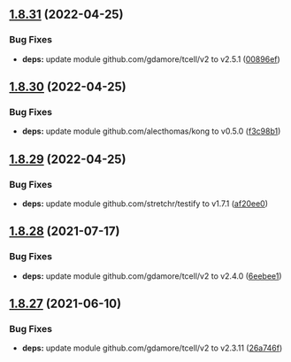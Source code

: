 ## [1.8.31](https://github.com/dds/aoc2019/compare/v1.8.30...v1.8.31) (2022-04-25)


### Bug Fixes

* **deps:** update module github.com/gdamore/tcell/v2 to v2.5.1 ([00896ef](https://github.com/dds/aoc2019/commit/00896efcbc58253762c16e9f168ace66bf9e2275))



## [1.8.30](https://github.com/dds/aoc2019/compare/v1.8.29...v1.8.30) (2022-04-25)


### Bug Fixes

* **deps:** update module github.com/alecthomas/kong to v0.5.0 ([f3c98b1](https://github.com/dds/aoc2019/commit/f3c98b108e69d43d02c241e47de2edcc593654f8))



## [1.8.29](https://github.com/dds/aoc2019/compare/v1.8.28...v1.8.29) (2022-04-25)


### Bug Fixes

* **deps:** update module github.com/stretchr/testify to v1.7.1 ([af20ee0](https://github.com/dds/aoc2019/commit/af20ee0551cd008138096629f766246592930b57))



## [1.8.28](https://github.com/dds/aoc2019/compare/v1.8.27...v1.8.28) (2021-07-17)


### Bug Fixes

* **deps:** update module github.com/gdamore/tcell/v2 to v2.4.0 ([6eebee1](https://github.com/dds/aoc2019/commit/6eebee1dd3481181c5e3cc1a4275b6a2bf4dedb8))



## [1.8.27](https://github.com/dds/aoc2019/compare/v1.8.26...v1.8.27) (2021-06-10)


### Bug Fixes

* **deps:** update module github.com/gdamore/tcell/v2 to v2.3.11 ([26a746f](https://github.com/dds/aoc2019/commit/26a746fe004692712701aa9af2ffd7ed239598bf))



